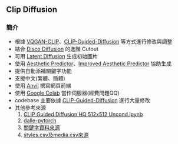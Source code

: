 ## Clip Diffusion

### 簡介
- 根據 [VQGAN-CLIP](https://colab.research.google.com/drive/1go6YwMFe5MX6XM9tv-cnQiSTU50N9EeT?fbclid=IwAR30ZqxIJG0-2wDukRydFA3jU5OpLHrlC_Sg1iRXqmoTkEhaJtHdRi6H7AI)、[CLIP-Guided-Diffusion](https://github.com/afiaka87/clip-guided-diffusion) 等方式進行修改與調整
- 結合 [Disco Diffusion](https://github.com/alembics/disco-diffusion) 的進階 Cutout
- 可用 [Latent Diffusion](https://github.com/CompVis/latent-diffusion) 生成初始圖片
- 使用 [Aesthetic Predictor](https://github.com/LAION-AI/aesthetic-predictor)、[Improved Aesthetic Predictor](https://github.com/christophschuhmann/improved-aesthetic-predictor) 協助生成
- 提供自動添補關鍵字功能
- 支援中文(繁體、簡體)
- 使用 [Anvil](https://anvil.works/) 撰寫網頁前端
- 使用 [Google Colab](https://colab.research.google.com/notebooks/welcome.ipynb?hl=zh-tw) 當作伺服器(經費問題QQ)
- codebase 主要依據 [CLIP-Guided-Diffusion](https://github.com/afiaka87/clip-guided-diffusion) 進行大量修改
- 其他參考來源
  1. [CLIP Guided Diffusion HQ 512x512 Uncond.ipynb](https://colab.research.google.com/drive/1QBsaDAZv8np29FPbvjffbE1eytoJcsgA)
  2. [dalle-pytorch](https://github.com/lucidrains/DALLE-pytorch)
  3. [關鍵字資料來源](https://docs.google.com/spreadsheets/d/1j7zaDi_PkndizQ2pL8B_yMcwfKUdE6tSMhL31bYtJNs/edit#gid=0)
  4. [styles.csv及media.csv來源](https://github.com/pharmapsychotic/clip-interrogator)
